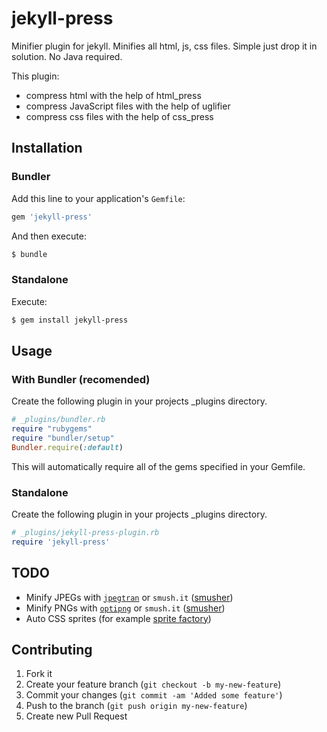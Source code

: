# jekyll-press
Minifier plugin for jekyll. Minifies all html, js, css files. Simple just drop it in solution. No Java required.

This plugin:
 - compress html with the help of html_press
 - compress JavaScript files with the help of uglifier
 - compress css files with the help of css_press

## Installation

### Bundler
Add this line to your application's `Gemfile`:
```ruby
gem 'jekyll-press'
```

And then execute:
```bash
$ bundle
```

### Standalone
Execute:
```bash
$ gem install jekyll-press
```

## Usage

### With Bundler (recomended)
Create the following plugin in your projects _plugins directory.

```ruby
# _plugins/bundler.rb
require "rubygems"
require "bundler/setup"
Bundler.require(:default)
```

This will automatically require all of the gems specified in your Gemfile.

### Standalone
Create the following plugin in your projects _plugins directory.

```ruby
# _plugins/jekyll-press-plugin.rb
require 'jekyll-press'
```

## TODO
 - Minify JPEGs with [`jpegtran`](/cmer/jpegtran) or `smush.it` ([smusher](/grosser/smusher))
 - Minify PNGs with [`optipng`](/martinkozak/optipng) or `smush.it` ([smusher](/grosser/smusher))
 - Auto CSS sprites (for example [sprite factory](/jakesgordon/sprite-factory/))

## Contributing
1. Fork it
2. Create your feature branch (`git checkout -b my-new-feature`)
3. Commit your changes (`git commit -am 'Added some feature'`)
4. Push to the branch (`git push origin my-new-feature`)
5. Create new Pull Request
